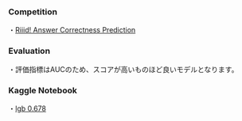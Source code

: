 ### Competition
・[Riiid! Answer Correctness Prediction](https://www.kaggle.com/c/riiid-test-answer-prediction)

### Evaluation
・評価指標はAUCのため、スコアが高いものほど良いモデルとなります。

### Kaggle Notebook
・[lgb 0.678](https://www.kaggle.com/yshiml/riid-baseline)
